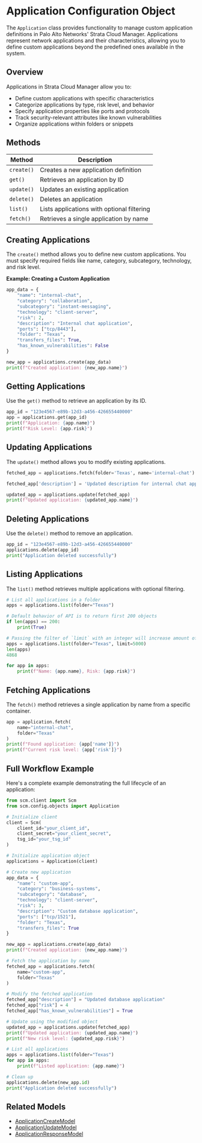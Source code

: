 # Application Configuration Object

The `Application` class provides functionality to manage custom application definitions in Palo Alto Networks' Strata
Cloud Manager.
Applications represent network applications and their characteristics, allowing you to define custom applications beyond
the predefined ones available in the system.

## Overview

Applications in Strata Cloud Manager allow you to:

- Define custom applications with specific characteristics
- Categorize applications by type, risk level, and behavior
- Specify application properties like ports and protocols
- Track security-relevant attributes like known vulnerabilities
- Organize applications within folders or snippets

## Methods

| Method     | Description                                |
|------------|--------------------------------------------|
| `create()` | Creates a new application definition       |
| `get()`    | Retrieves an application by ID             |
| `update()` | Updates an existing application            |
| `delete()` | Deletes an application                     |
| `list()`   | Lists applications with optional filtering |
| `fetch()`  | Retrieves a single application by name     |

## Creating Applications

The `create()` method allows you to define new custom applications. You must specify required fields like name,
category,
subcategory, technology, and risk level.

**Example: Creating a Custom Application**

<div class="termy">

<!-- termynal -->

```python
app_data = {
    "name": "internal-chat",
    "category": "collaboration",
    "subcategory": "instant-messaging",
    "technology": "client-server",
    "risk": 2,
    "description": "Internal chat application",
    "ports": ["tcp/8443"],
    "folder": "Texas",
    "transfers_files": True,
    "has_known_vulnerabilities": False
}

new_app = applications.create(app_data)
print(f"Created application: {new_app.name}")
```

</div>

## Getting Applications

Use the `get()` method to retrieve an application by its ID.

<div class="termy">

<!-- termynal -->

```python
app_id = "123e4567-e89b-12d3-a456-426655440000"
app = applications.get(app_id)
print(f"Application: {app.name}")
print(f"Risk Level: {app.risk}")
```

</div>

## Updating Applications

The `update()` method allows you to modify existing applications.

<div class="termy">

<!-- termynal -->

```python
fetched_app = applications.fetch(folder='Texas', name='internal-chat')

fetched_app['description'] = 'Updated description for internal chat application'

updated_app = applications.update(fetched_app)
print(f"Updated application: {updated_app.name}")
```

</div>

## Deleting Applications

Use the `delete()` method to remove an application.

<div class="termy">

<!-- termynal -->

```python
app_id = "123e4567-e89b-12d3-a456-426655440000"
applications.delete(app_id)
print("Application deleted successfully")
```

</div>

## Listing Applications

The `list()` method retrieves multiple applications with optional filtering.

<div class="termy">

<!-- termynal -->

```python
# List all applications in a folder
apps = applications.list(folder="Texas")

# Default behavior of API is to return first 200 objects
if len(apps) == 200:
    print(True)

# Passing the filter of `limit` with an integer will increase amount of retrieved objects
apps = applications.list(folder="Texas", limit=5000)
len(apps)
4868

for app in apps:
    print(f"Name: {app.name}, Risk: {app.risk}")

```

</div>

## Fetching Applications

The `fetch()` method retrieves a single application by name from a specific container.

<div class="termy">

<!-- termynal -->

```python
app = application.fetch(
    name="internal-chat",
    folder="Texas"
)
print(f"Found application: {app['name']}")
print(f"Current risk level: {app['risk']}")
```

</div>

## Full Workflow Example

Here's a complete example demonstrating the full lifecycle of an application:

<div class="termy">

<!-- termynal -->

```python
from scm.client import Scm
from scm.config.objects import Application

# Initialize client
client = Scm(
    client_id="your_client_id",
    client_secret="your_client_secret",
    tsg_id="your_tsg_id"
)

# Initialize application object
applications = Application(client)

# Create new application
app_data = {
    "name": "custom-app",
    "category": "business-systems",
    "subcategory": "database",
    "technology": "client-server",
    "risk": 3,
    "description": "Custom database application",
    "ports": ["tcp/1521"],
    "folder": "Texas",
    "transfers_files": True
}

new_app = applications.create(app_data)
print(f"Created application: {new_app.name}")

# Fetch the application by name
fetched_app = applications.fetch(
    name="custom-app",
    folder="Texas"
)

# Modify the fetched application
fetched_app["description"] = "Updated database application"
fetched_app["risk"] = 4
fetched_app["has_known_vulnerabilities"] = True

# Update using the modified object
updated_app = applications.update(fetched_app)
print(f"Updated application: {updated_app.name}")
print(f"New risk level: {updated_app.risk}")

# List all applications
apps = applications.list(folder="Texas")
for app in apps:
    print(f"Listed application: {app.name}")

# Clean up
applications.delete(new_app.id)
print("Application deleted successfully")
```

</div>

## Related Models

- [ApplicationCreateModel](../../models/objects/application_models.md#applicationcreatemodel)
- [ApplicationUpdateModel](../../models/objects/application_models.md#applicationupdatemodel)
- [ApplicationResponseModel](../../models/objects/application_models.md#applicationresponsemodel)